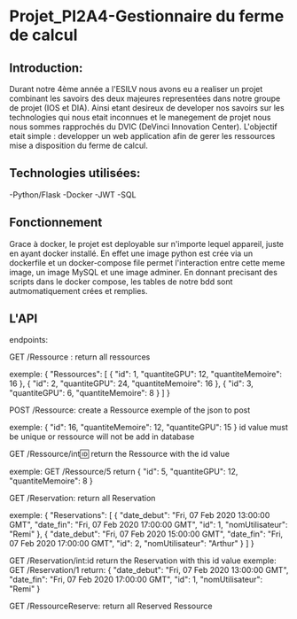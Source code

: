 # Projet_PI2A4-Gestionnaire du ferme de calcul


## Introduction: 

Durant notre 4ème année a l'ESILV nous avons eu a realiser un projet combinant les savoirs des deux majeures representées dans notre groupe de projet (IOS et DIA). Ainsi etant desireux de developer nos savoirs sur les technologies qui nous etait inconnues et le manegement de projet nous nous sommes rapprochés du DVIC (DeVinci Innovation Center). L'objectif etait simple : developper un web application afin de gerer les ressources mise a disposition du ferme de calcul. 

## Technologies utilisées: 

-Python/Flask
-Docker
-JWT
-SQL

## Fonctionnement

Grace à docker, le projet est deployable sur n'importe lequel appareil, juste en ayant docker installé. En effet une image python est crée via un dockerfile et un docker-compose file permet l'interaction entre cette meme image, un image MySQL et une image adminer. En donnant precisant des scripts dans le docker compose, les tables de notre bdd sont autmomatiquement crées et remplies. 

## L'API

endpoints: 

GET /Ressource : return all ressources 

exemple: { "Ressources": [ { "id": 1, "quantiteGPU": 12, "quantiteMemoire": 16 }, { "id": 2, "quantiteGPU": 24, "quantiteMemoire": 16 }, { "id": 3, "quantiteGPU": 6, "quantiteMemoire": 8 } ] }

POST /Ressource: create a Ressource exemple of the json to post

exemple: { "id": 16, "quantiteMemoire": 12, "quantiteGPU": 15 } id value must be unique or ressource will not be add in database

GET /Ressource/int:id: return the Ressource with the id value 

exemple: GET /Ressource/5 return { "id": 5, "quantiteGPU": 12, "quantiteMemoire": 8 }

GET /Reservation: return all Reservation 

exemple: { "Reservations": [ { "date_debut": "Fri, 07 Feb 2020 13:00:00 GMT", "date_fin": "Fri, 07 Feb 2020 17:00:00 GMT", "id": 1, "nomUtilisateur": "Remi" }, { "date_debut": "Fri, 07 Feb 2020 15:00:00 GMT", "date_fin": "Fri, 07 Feb 2020 17:00:00 GMT", "id": 2, "nomUtilisateur": "Arthur" } ] }

GET /Reservation/int:id return the Reservation with this id value exemple: GET /Reservation/1 
return: { "date_debut": "Fri, 07 Feb 2020 13:00:00 GMT", "date_fin": "Fri, 07 Feb 2020 17:00:00 GMT", "id": 1, "nomUtilisateur": "Remi" }

GET /RessourceReserve: return all Reserved Ressource




